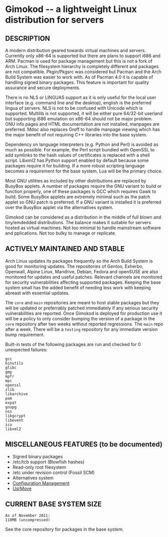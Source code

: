 Gimokod -- a lightweight Linux distribution for servers
=======================================================


## DESCRIPTION

  A modern distribution geared towards virtual machines and servers. Currently
only x86-64 is supported but there are plans to support i686 and ARM. Pacman is
used for package management but this is not a fork of Arch Linux. The filesystem
hierarchy is completely different and packages are not compatible. Pkgin/Pkgsrc
was considered but Pacman and the Arch Build System was easier to work with. As
of Pacman 4.0 it is capable of handling signed binary packages. This feature is
important for quality assurance and secure deployments.

  There is no NLS or LINGUAS support as it is only useful for the local user
interface (e.g. command line and the desktop), english is the preferred lingua
of servers. NLS is not to be confused with Unicode which is supported. Multilib
is not supported, it will be either pure 64/32-bit userland but supporting i686
emulation on x86-64 should not be major problem. GNU info pages and HTML
documentation are not installed, manpages are preferred. Mdoc also replaces
Groff to handle manpage viewing which has the major benefit of not requiring C++
libraries into the base system.

  Dependency on language interpreters (e.g. Python and Perl) is avoided as much as
possible. For example, the Perl script bundled with OpenSSL to add symlinks to
the hash values of certificates is replaced with a shell script. Libxml2 has
Python support enabled by default because some packages require it for building.
If a more robust scripting language becomes a requirement for the base system,
Lua will be the primary choice.

  Most GNU utilities as included by other distributions are replaced by
BusyBox applets. A number of packages require the GNU variant to build or function
properly, one of these packages is GCC which requires Gawk to build. Some
BusyBox applets are extremely minimal such as the patch applet so GNU patch is
preferred. If a GNU variant is installed it is preferred over the BusyBox applet
via the alternatives system.

  Gimokod can be considered as a distribution in the middle of full blown and
tiny/emdedded distributions. The balance makes it suitable for servers hosted as
virtual machines. Not too minimal to handle mainstream software and
pplications. Not too bulky to manage or replicate.


## ACTIVELY MAINTAINED AND STABLE

  Arch Linux updates its packages frequently so the Arch Build System is good for
monitoring updates. The repositories of Gentoo, Exherbo, Openwall, Alpine Linux,
Mandrive, Debian, Fedora and openSUSE are also monitored for updates and useful
patches. Relevant channels are monitored for security vulnerabilities affecting
supported packages. Keeping the base system small has the added benefit of
needing less work with keeping abreast with essential updates.

  The `core` and `main` repositories are meant to host stable packages but they
will be updated or preferrably patched immediately if any serious security
vulnerabilities are reported. Once Gimokod is deployed for production use it
will be a policy to only consider bumping the version of a package in the `core`
repository after two weeks without reported regressions. The `main` repo after a
week. There will be a `testing` repository for any immediate version bump
requirement.

  Built-in tests of the following packages are run and checked for 0 unexpected
failures:

    gcc
    binutils
    glibc
    gmp
    mpfr
    mpc
    openssl
    zlib
    libarchive
    pam
    expat
    gnupg
    nss
    libgcrypt
    libevent
    icu
    libxml2


## MISCELLANEOUS FEATURES (to be documented)

* Signed binary packages
* /etc/tcb support (Blowfish hashes)
* Read-only root filesystem
* /etc under revision control (Fossil SCM)
* Alternatives system
* [Configuration Management](https://github.com/tongson/Colorum)
* [UsrMove](https://fedoraproject.org/wiki/Features/UsrMove)


## CURRENT BASE SYSTEM SIZE

    As of November 2011:
    110MB (uncompressed)

See the core repository for packages in the base system.


